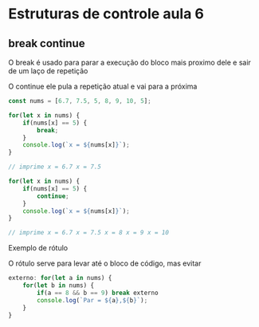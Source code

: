 # Estruturas de controle aula 6
## break continue

O break é usado para parar a execução do bloco mais proximo 
dele e sair de um laço de repetição

O continue ele pula a repetição atual e vai para a próxima

```javascript
const nums = [6.7, 7.5, 5, 8, 9, 10, 5];

for(let x in nums) {
    if(nums[x] == 5) {
        break;
    }
    console.log(`x = ${nums[x]}`);
} 

// imprime x = 6.7 x = 7.5

for(let x in nums) {
    if(nums[x] == 5) {
        continue;
    }
    console.log(`x = ${nums[x]}`);
}

// imprime x = 6.7 x = 7.5 x = 8 x = 9 x = 10
```

Exemplo de rótulo

O rótulo serve para levar até o bloco de código, mas evitar

```javascript
externo: for(let a in nums) {
    for(let b in nums) {
        if(a == 8 && b == 9) break externo
        console.log(`Par = ${a},${b}`);
    }
}
```